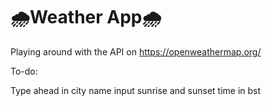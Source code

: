 # 🌧Weather App🌧

Playing around with the API on https://openweathermap.org/

To-do:

Type ahead in city name input
sunrise and sunset time in bst
